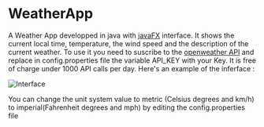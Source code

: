 # WeatherApp
A Weather App developped in java with  [javaFX](https://openjfx.io/) interface. It shows the current local time, temperature, the wind speed and the description of the current weather. To use it you need to suscribe to the [openweather API](https://openweathermap.org/api/) and replace in config.properties file the variable API_KEY with your Key. It is free of charge under 1000 API calls per day. 
Here's an example of the inferface :

![Interface](https://image.noelshack.com/fichiers/2023/23/6/1686404001-screenshot-from-2023-06-10-15-33-08.png)

You can change the unit system value to metric (Celsius degrees and km/h) to imperial(Fahrenheit degrees and mph) by editing the config.properties file
